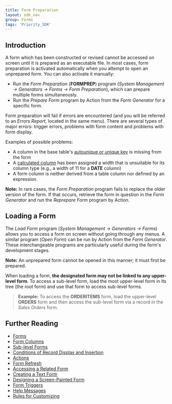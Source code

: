 ```yaml
---
title: Form Preparation
layout: sdk_nav
group: Forms
tags: 'Priority_SDK'
---
```


## Introduction

A form which has been constructed or revised cannot be accessed on
screen until it is prepared as an executable file. In most cases, form
preparation is activated automatically when you attempt to open an
unprepared form. You can also activate it manually:

-   Run the *Form Preparation* (**FORMPREP**) program (*System
    Management → Generators → Forms → Form Preparation*), which can
    prepare multiple forms simultaneously.
-   Run the *Prepare Form* program by Action from the *Form
    Generator* for a specific form.

Form preparation will fail if errors are encountered (and you will be
referred to an *Errors Report*, located in the same menu). There are
several types of major errors: trigger errors, problems with form
content and problems with form display.

Examples of possible problems:

-   A column in the base table's [autounique or unique
    key](Keys ) is missing from the form
-   A [calculated
    column](Form-Column-Attributes#Calculated-Columns ) has
    been assigned a width that is unsuitable for its column type (e.g.,
    a width of 11 for a **DATE** column)
-   A form column is neither derived from a table column nor defined by
    an expression.

**Note:** In rare cases, the *Form Preparation* program fails to replace
the older version of the form. If that occurs, retrieve the form in
question in the *Form Generator* and run the *Reprepare Form* program by
Action.

## Loading a Form 

The *Load Form* program (*System Management → Generators → Forms*)
allows you to access a form on screen without going through any menus. A
similar program (*Open Form*) can be run by Action from the
*Form Generator*. These interchangeable programs are particularly useful
during the form's development stages.


**Note:** An unprepared form cannot be opened in this manner; it must
first be prepared.


When loading a form, **the designated form may not be linked to any
upper-level form**. To access a sub-level form, load the most
upper-level form in its tree (the root form) and use that form to access
sub-level forms.

> **Example:** To access the **ORDERITEMS** form, load the upper-level
> **ORDERS** form and then access the sub-level form via a record in the
> *Sales Orders* form.

## Further Reading 

-   [Forms](Forms )
-   [Form Columns](Form-Columns )
-   [Sub-level Forms](Sub-level-Forms )
-   [Conditions of Record Display and
    Insertion](Conditions-of-Record-Display-and-Insertion )
-   [Actions](Actions)
-   [Form Refresh](Form-Refresh )
-   [Accessing a Related Form](Accessing-a-Related-Form )
-   [Creating a Text Form](Creating-a-Text-Form )
-   [Designing a Screen-Painted
    Form](Designing-a-Screen-Painted-Form )
-   [Form Triggers](Form-Triggers )
-   [Help Messages](Help-Messages )
-   [Rules for Customizing](Rules-for-Customizing )
